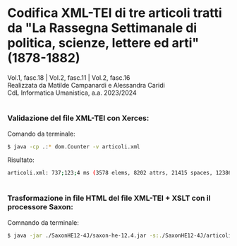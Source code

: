 # Codifica XML-TEI di tre articoli tratti da "La Rassegna Settimanale di politica, scienze, lettere ed arti" (1878-1882)
Vol.1, fasc.18 | Vol.2, fasc.11 | Vol.2, fasc.16</br>
Realizzata da Matilde Campanardi e Alessandra Caridi</br>
CdL Informatica Umanistica, a.a. 2023/2024</br>

# <h3>Validazione del file XML-TEI con Xerces:</h3>
Comando da terminale:
```bash
$ java -cp .:* dom.Counter -v articoli.xml
```

Risultato:
```bash
articoli.xml: 737;123;4 ms (3578 elems, 8202 attrs, 21415 spaces, 123865 chars)
```

# <h3>Trasformazione in file HTML del file XML-TEI + XSLT con il processore Saxon:</h3>
Comnando da terminale:
```bash
$ java -jar ./SaxonHE12-4J/saxon-he-12.4.jar -s:./SaxonHE12-4J/articoli.xml -xsl:./SaxonHE12-4J/transform.xsl -o:./SaxonHE12-4J/articoli.html
```


